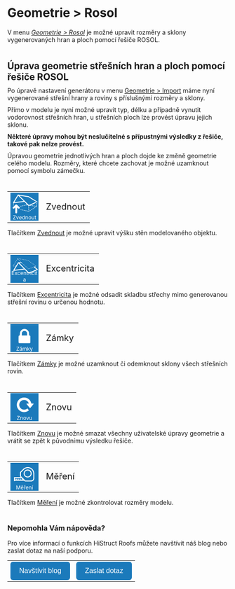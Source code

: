 # Geometrie > Rosol
V menu <u><i>Geometrie > Rosol</i></u> je možné upravit rozměry a sklony vygenerovaných hran a ploch pomocí řešiče ROSOL.

#
## Úprava geometrie střešních hran a ploch pomocí řešiče ROSOL
Po úpravě nastavení generátoru v menu <u>Geometrie > Import</u> máme nyní vygenerované střešní hrany a roviny s příslušnými rozměry a sklony.

Přímo v modelu je nyní možné upravit typ, délku a případně vynutit vodorovnost střešních hran, u střešních ploch lze provést úpravu jejich sklonu.

<b>Některé úpravy mohou být neslučitelné s přípustnými výsledky z řešiče, takové pak nelze provést.</b>

Úpravou geometrie jednotlivých hran a ploch dojde ke změně geometrie celého modelu. Rozměry, které chcete zachovat je možné uzamknout pomocí symbolu zámečku.

#
<style>
h2{
  border-bottom: none;
  margin-top: 10px;
  margin-bottom: 0px;
}
p{
  border-bottom: none;
  margin-top: 10px;
  margin-bottom: 10px;
}
</style>
<table>
  <tr>
    <td>
      <div style="position: relative; width: 64px; height: 64px;">
        <img src="img/RoofLiftIcon64x64.png" alt="RoofLiftIcon64x64.png" width="64" height="64">
      <div style="position: absolute; bottom: 0; width: 100%; background: none; color: white; font-size: 12px; text-align: center;">
      Zvednout
      </div>
      </div>
    </td>
    <td style="vertical-align: middle; font-size: 20px;">
      Zvednout
    </td>
  </tr>
</table>

Tlačítkem <u>Zvednout</u> je možné upravit výšku stěn modelovaného objektu.


#
<table>
  <tr>
    <td>
      <div style="position: relative; width: 64px; height: 64px;">
        <img src="img/RoofEccentricityIcon64x64.png" alt="RoofEccentricityIcon64x64.png" width="64" height="64">
      <div style="position: absolute; bottom: 0; width: 100%; background: none; color: white; font-size: 12px; text-align: center;">
      Excentricita
      </div>
      </div>
    </td>
    <td style="vertical-align: middle; font-size: 20px;">
      Excentricita
    </td>
  </tr>
</table>

Tlačítkem <u>Excentricita</u> je možné odsadit skladbu střechy mimo generovanou střešní rovinu o určenou hodnotu.

#
<table>
  <tr>
    <td>
      <div style="position: relative; width: 64px; height: 64px;">
        <img src="img/LockIcon64x64.png" alt="LockIcon64x64.png" width="64" height="64">
      <div style="position: absolute; bottom: 0; width: 100%; background: none; color: white; font-size: 12px; text-align: center;">
      Zámky
      </div>
      </div>
    </td>
    <td style="vertical-align: middle; font-size: 20px;">
      Zámky
    </td>
  </tr>
</table>

Tlačítkem <u>Zámky</u> je možné uzamknout či odemknout sklony všech střešních rovin.
#
<table>
  <tr>
    <td>
      <div style="position: relative; width: 64px; height: 64px;">
        <img src="img/StartOverIcon64x64.png" alt="StartOverIcon64x64.png" width="64" height="64">
      <div style="position: absolute; bottom: 0; width: 100%; background: none; color: white; font-size: 12px; text-align: center;">
      Znovu
      </div>
      </div>
    </td>
    <td style="vertical-align: middle; font-size: 20px;">
      Znovu
    </td>
  </tr>
</table>

Tlačítkem <u>Znovu</u> je možné smazat všechny uživatelské úpravy geometrie a vrátit se zpět k původnímu výsledku řešiče.

#
<table>
  <tr>
    <td>
      <div style="position: relative; width: 64px; height: 64px;">
        <img src="img/TapeMeasureIcon64x64.png" alt="TapeMeasureIcon64x64.png" width="64" height="64">
      <div style="position: absolute; bottom: 0; width: 100%; background: none; color: white; font-size: 12px; text-align: center;">
      Měření
      </div>
      </div>
    </td>
    <td style="vertical-align: middle; font-size: 20px;">
      Měření
    </td>
  </tr>
</table>

Tlačítkem <u>Měření</u> je možné zkontrolovat rozměry modelu.

#
### Nepomohla Vám nápověda?
Pro více informací o funkcích HiStruct Roofs můžete navštívit náš blog nebo zaslat dotaz na naší podporu. 
<style>
    .btn {
      margin-top: 0px;
      padding: 12px 20px;
      background-color: rgb(27,122,187);
      color: white;
      border: none;
      border-radius: 6px;
      cursor: pointer;
      font-size: 16px;
    }
    .btn:hover {
      background-color: rgb(20,90,140);
</style>
<table>
  <tr>
    <td>
      <a href="https://docs.histruct.com/cs/"> 
        <button class="btn">
        Navštívit blog
        </button>
      </a>
    </td>
    <td>
      <a href="mailto:jiri.podval@femcad.com?subject=Dotaz na Support HiStruct">
         <button class="btn">
         Zaslat dotaz
         </button>
      </a>
    </td>
  </tr>
</table>